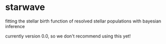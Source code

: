 # starwave

fitting the stellar birth function of resolved stellar populations with bayesian inference

currently version 0.0, so we don't recommend using this yet!
